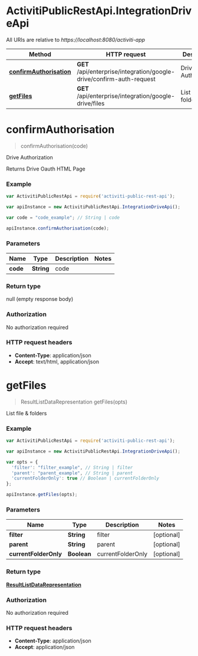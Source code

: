 # ActivitiPublicRestApi.IntegrationDriveApi

All URIs are relative to *https://localhost:8080/activiti-app*

Method | HTTP request | Description
------------- | ------------- | -------------
[**confirmAuthorisation**](IntegrationDriveApi.md#confirmAuthorisation) | **GET** /api/enterprise/integration/google-drive/confirm-auth-request | Drive Authorization
[**getFiles**](IntegrationDriveApi.md#getFiles) | **GET** /api/enterprise/integration/google-drive/files | List file &amp; folders


<a name="confirmAuthorisation"></a>
# **confirmAuthorisation**
> confirmAuthorisation(code)

Drive Authorization

Returns Drive Oauth HTML Page

### Example
```javascript
var ActivitiPublicRestApi = require('activiti-public-rest-api');

var apiInstance = new ActivitiPublicRestApi.IntegrationDriveApi();

var code = "code_example"; // String | code

apiInstance.confirmAuthorisation(code);
```

### Parameters

Name | Type | Description  | Notes
------------- | ------------- | ------------- | -------------
 **code** | **String**| code | 

### Return type

null (empty response body)

### Authorization

No authorization required

### HTTP request headers

 - **Content-Type**: application/json
 - **Accept**: text/html, application/json

<a name="getFiles"></a>
# **getFiles**
> ResultListDataRepresentation getFiles(opts)

List file &amp; folders

### Example
```javascript
var ActivitiPublicRestApi = require('activiti-public-rest-api');

var apiInstance = new ActivitiPublicRestApi.IntegrationDriveApi();

var opts = { 
  'filter': "filter_example", // String | filter
  'parent': "parent_example", // String | parent
  'currentFolderOnly': true // Boolean | currentFolderOnly
};

apiInstance.getFiles(opts);
```

### Parameters

Name | Type | Description  | Notes
------------- | ------------- | ------------- | -------------
 **filter** | **String**| filter | [optional] 
 **parent** | **String**| parent | [optional] 
 **currentFolderOnly** | **Boolean**| currentFolderOnly | [optional] 

### Return type

[**ResultListDataRepresentation**](ResultListDataRepresentation.md)

### Authorization

No authorization required

### HTTP request headers

 - **Content-Type**: application/json
 - **Accept**: application/json

